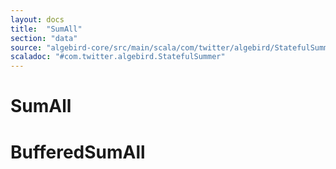 ```yaml
---
layout: docs
title:  "SumAll"
section: "data"
source: "algebird-core/src/main/scala/com/twitter/algebird/StatefulSummer.scala"
scaladoc: "#com.twitter.algebird.StatefulSummer"
---
```


# SumAll

# BufferedSumAll
